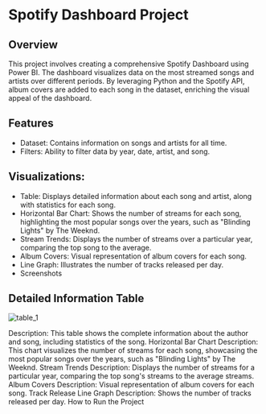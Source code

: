 # Spotify Dashboard Project
## Overview
This project involves creating a comprehensive Spotify Dashboard using Power BI. The dashboard visualizes data on the most streamed songs and artists over different periods. By leveraging Python and the Spotify API, album covers are added to each song in the dataset, enriching the visual appeal of the dashboard.

## Features
- Dataset: Contains information on songs and artists for all time.
- Filters: Ability to filter data by year, date, artist, and song.
## Visualizations:
- Table: Displays detailed information about each song and artist, along with statistics for each song.
- Horizontal Bar Chart: Shows the number of streams for each song, highlighting the most popular songs over the years, such as "Blinding Lights" by The Weeknd.
- Stream Trends: Displays the number of streams over a particular year, comparing the top song to the average.
- Album Covers: Visual representation of album covers for each song.
- Line Graph: Illustrates the number of tracks released per day.
- Screenshots


## Detailed Information Table
![table_1](https://github.com/evmenenkode/spotify-powerbi-dashboard/assets/118952643/0c758970-97e9-4d05-8b69-0244b5cae7db)

Description: This table shows the complete information about the author and song, including statistics of the song.
Horizontal Bar Chart
Description: This chart visualizes the number of streams for each song, showcasing the most popular songs over the years, such as "Blinding Lights" by The Weeknd.
Stream Trends
Description: Displays the number of streams for a particular year, comparing the top song's streams to the average streams.
Album Covers
Description: Visual representation of album covers for each song.
Track Release Line Graph
Description: Shows the number of tracks released per day.
How to Run the Project
